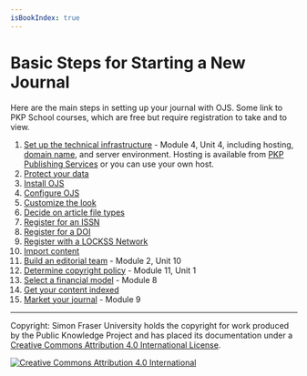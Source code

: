 ```yaml
---
isBookIndex: true
---
```

# Basic Steps for Starting a New Journal

Here are the main steps in setting up your journal with OJS.  Some link to PKP School courses, which are free but require registration to take and to view.

1. [Set up the technical infrastructure](https://pkpschool.sfu.ca/courses/becoming-an-editor/) - Module 4, Unit 4, including hosting, [domain name](https://www.wikihow.com/Pick-a-Good-Domain-Name-for-Your-Website), and server environment. Hosting is available from [PKP Publishing Services](https://pkpservices.sfu.ca/content/journal-hosting) or you can use your own host.
2. [Protect your data](https://pkpschool.sfu.ca/courses/becoming-an-editor/)
3. [Install OJS](https://docs.pkp.sfu.ca/learning-ojs/en/installing-upgrading#installation)
4. [Configure OJS](https://docs.pkp.sfu.ca/learning-ojs/en/journal-setup)
5. [Customize the look](https://docs.pkp.sfu.ca/learning-ojs/en/journal-setup#website-settings)
6. [Decide on article file types](https://docs.pkp.sfu.ca/learning-ojs/en/editorial-workflow#production)
7. [Register for an ISSN](https://www.issn.org/understanding-the-issn/what-is-an-issn/)
8. [Register for a DOI](../doi-plugin/)
9. [Register with a LOCKSS Network](https://www.lockss.org/support/prepare-your-content/open-access-preservation-options/)
10. [Import content](https://docs.pkp.sfu.ca/admin-guide/en/data-import-and-export)
11. [Build an editorial team](https://pkpschool.sfu.ca/courses/becoming-an-editor/) - Module 2, Unit 10
12. [Determine copyright policy](https://pkpschool.sfu.ca/courses/becoming-an-editor/) - Module 11, Unit 1
13. [Select a financial model](https://pkpschool.sfu.ca/courses/becoming-an-editor/) - Module 8
14. [Get your content indexed](https://pkp.sfu.ca/files/GettingFoundStayingFound.pdf) <!-- needs updating -->
15. [Market your journal](https://pkpschool.sfu.ca/courses/becoming-an-editor/) - Module 9

---

Copyright: Simon Fraser University holds the copyright for work produced by the Public Knowledge Project and has placed its documentation under a [Creative Commons Attribution 4.0 International License](https://creativecommons.org/licenses/by/4.0/).

[![](https://i.creativecommons.org/l/by/4.0/88x31.png "Creative Commons Attribution 4.0 International")](https://creativecommons.org/licenses/by/4.0/)
